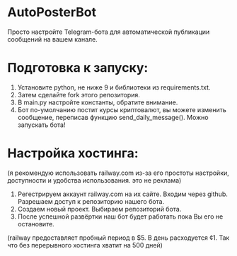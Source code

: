 # AutoPosterBot
Просто настройте Telegram-бота для автоматической публикации сообщений на вашем канале.

# Подготовка к запуску:
1. Установите python, не ниже 9 и библиотеки из requirements.txt.
2. Затем сделайте fork этого репозитория.
3. В main.py настройте константы, обратите внимание.
4. Бот по-умолчанию постит курсы криптовалют, вы можете изменить сообщение, переписав функцию send_daily_message().
Можно запускать бота!

# Настройка хостинга:
(я рекомендую использовать railway.com из-за его простоты настройки, доступности и удобства использования. это не реклама)

1. Регестрируем аккаунт railway.com на их сайте. Входим через github. Разрешаем доступ к репозиторию нашего бота.
2. Создаем новый проект. Выбираем репозиторий бота.
3. После успешной развёртки наш бот будет работать пока Вы его не остановите.

(railway предоставляет пробный период в $5. В день расходуется ¢1. Так что без перерывного хостинга хватит на 500 дней)

